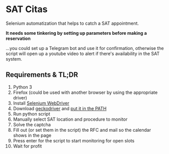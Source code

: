 # SAT Citas
Selenium automatization that helps to catch a SAT appointment.

**It needs some tinkering by setting up parameters before making a reservation**

...you could set up a Telegram bot and use it for confirmation, otherwise the script will open up a youtube video to alert if there's availability in the SAT system.

## Requirements & TL;DR

1. Python 3
2. Firefox (could be used with another browser by using the appropriate driver)
3. Install [Selenium WebDriver](https://www.selenium.dev/documentation/en/selenium_installation/installing_selenium_libraries/)
4. Download [geckodriver](https://github.com/mozilla/geckodriver/releases) and [put it in the PATH](https://www.selenium.dev/documentation/en/webdriver/driver_requirements/)
5. Run python script
6. Manually select SAT location and procedure to monitor
7. Solve the captcha
8. Fill out (or set them in the script) the RFC and mail so the calendar shows in the page
9. Press enter for the script to start monitoring for open slots
10. Wait for profit
